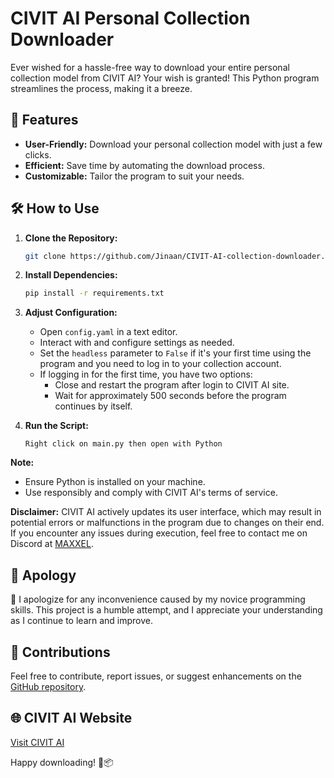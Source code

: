 # CIVIT AI Personal Collection Downloader


Ever wished for a hassle-free way to download your entire personal collection model from CIVIT AI? Your wish is granted! This Python program streamlines the process, making it a breeze.

## 🚀 Features

- **User-Friendly:** Download your personal collection model with just a few clicks.
- **Efficient:** Save time by automating the download process.
- **Customizable:** Tailor the program to suit your needs.

## 🛠️ How to Use

1. **Clone the Repository:**
    ```bash
    git clone https://github.com/Jinaan/CIVIT-AI-collection-downloader.git
    ```

2. **Install Dependencies:**
    ```bash
    pip install -r requirements.txt
    ```

3. **Adjust Configuration:**
    - Open `config.yaml` in a text editor.
    - Interact with and configure settings as needed.
    - Set the `headless` parameter to `False` if it's your first time using the program and you need to log in to your collection account.
    - If logging in for the first time, you have two options:
        - Close and restart the program after login to CIVIT AI site.
        - Wait for approximately 500 seconds before the program continues by itself.

4. **Run the Script:**
   
    ```Right click on main.py then open with Python ```


**Note:**
- Ensure Python is installed on your machine.
- Use responsibly and comply with CIVIT AI's terms of service.
  
**Disclaimer:**
CIVIT AI actively updates its user interface, which may result in potential errors or malfunctions in the program due to changes on their end. If you encounter any issues during execution, feel free to contact me on Discord at [MAXXEL](https://discordapp.com/users/1206246906926206989).

## 📣 Apology
🙏 I apologize for any inconvenience caused by my novice programming skills. This project is a humble attempt, and I appreciate your understanding as I continue to learn and improve.

## 🤝 Contributions
Feel free to contribute, report issues, or suggest enhancements on the [GitHub repository](https://github.com/Jinaan/CIVIT-AI-collection-downloader).

## 🌐 CIVIT AI Website
[Visit CIVIT AI](https://civitai.com/)

Happy downloading! 🤖📦
